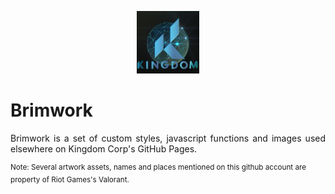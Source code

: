 <p align="center">
    <img src="https://github.com/radiant-coder/brimwork/raw/main/images/Kingdom-logo.png" width="100" height="100">
</p>
<h1>Brimwork</h1>
<p align="justify">
    Brimwork is a set of custom styles, javascript functions and images used elsewhere on Kingdom Corp's GitHub Pages.
</p>

<p>
    <sup>Note: Several artwork assets, names and places mentioned on this github account are property of Riot Games's Valorant.</sup>
</p>